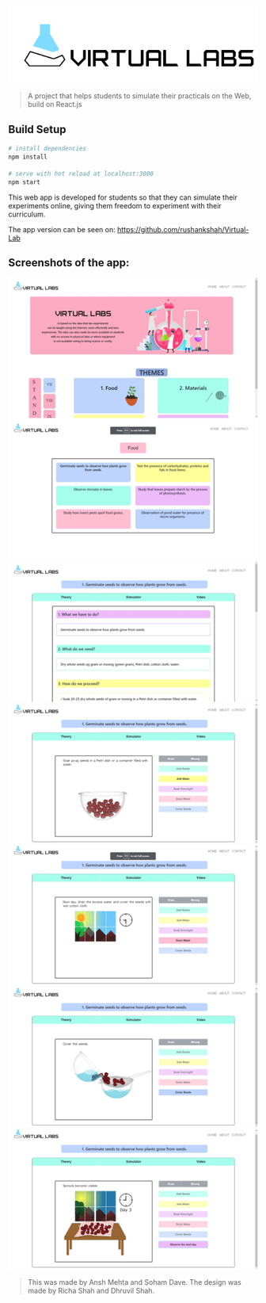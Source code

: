 ![](/public/assets/vl-logo.png)

> A project that helps students to simulate their practicals on the Web, build on React.js

## Build Setup

```bash
# install dependencies
npm install

# serve with hot reload at localhost:3000
npm start

```

This web app is developed for students so that they can simulate their experiments online, giving them freedom to experiment with their curriculum.

The app version can be seen on: https://github.com/rushankshah/Virtual-Lab

## Screenshots of the app:

![](/ss/homepage.jpg)
![](/ss/list_of_exps.jpg)
![](/ss/theory.jpg)
![](/ss/seeds.jpg)
![](/ss/daynight.jpg)
![](/ss/drain_water.jpg)
![](/ss/day3_animation.jpg)

> This was made by Ansh Mehta and Soham Dave. The design was made by Richa Shah and Dhruvil Shah.
